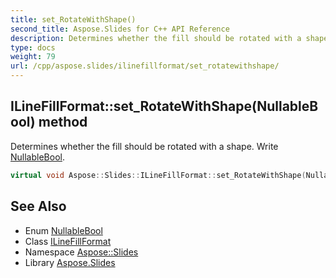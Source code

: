 ```yaml
---
title: set_RotateWithShape()
second_title: Aspose.Slides for C++ API Reference
description: Determines whether the fill should be rotated with a shape. Write NullableBool.
type: docs
weight: 79
url: /cpp/aspose.slides/ilinefillformat/set_rotatewithshape/
---
```

## ILineFillFormat::set_RotateWithShape(NullableBool) method


Determines whether the fill should be rotated with a shape. Write [NullableBool](../../nullablebool/).

```cpp
virtual void Aspose::Slides::ILineFillFormat::set_RotateWithShape(NullableBool value)=0
```

## See Also

* Enum [NullableBool](../nullablebool/)
* Class [ILineFillFormat](./)
* Namespace [Aspose::Slides](../)
* Library [Aspose.Slides](../../)